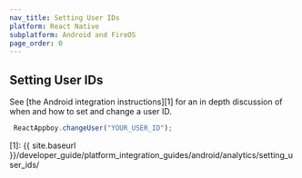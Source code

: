 ```yaml
---
nav_title: Setting User IDs
platform: React Native
subplatform: Android and FireOS
page_order: 0
---
```

## Setting User IDs

See [the Android integration instructions][1] for an in depth discussion of when and how to set and change a user ID.

```javascript
 ReactAppboy.changeUser("YOUR_USER_ID");
```

[1]: {{ site.baseurl }}/developer_guide/platform_integration_guides/android/analytics/setting_user_ids/
